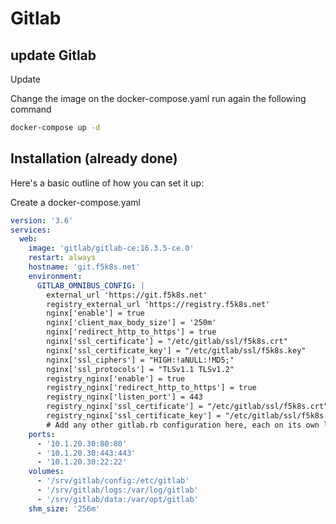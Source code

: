 # Gitlab

## update Gitlab

Update

Change the image on the docker-compose.yaml
run again the following command
```bash
docker-compose up -d
```


## Installation (already done)

Here's a basic outline of how you can set it up:

Create a docker-compose.yaml
```yaml
version: '3.6'
services:
  web:
    image: 'gitlab/gitlab-ce:16.3.5-ce.0'
    restart: always
    hostname: 'git.f5k8s.net'
    environment:
      GITLAB_OMNIBUS_CONFIG: |
        external_url 'https://git.f5k8s.net'
        registry_external_url 'https://registry.f5k8s.net'
        nginx['enable'] = true
        nginx['client_max_body_size'] = '250m'
        nginx['redirect_http_to_https'] = true
        nginx['ssl_certificate'] = "/etc/gitlab/ssl/f5k8s.crt"
        nginx['ssl_certificate_key'] = "/etc/gitlab/ssl/f5k8s.key"
        nginx['ssl_ciphers'] = "HIGH:!aNULL:!MD5;"
        nginx['ssl_protocols'] = "TLSv1.1 TLSv1.2"
        registry_nginx['enable'] = true
        registry_nginx['redirect_http_to_https'] = true
        registry_nginx['listen_port'] = 443
        registry_nginx['ssl_certificate'] = "/etc/gitlab/ssl/f5k8s.crt"
        registry_nginx['ssl_certificate_key'] = "/etc/gitlab/ssl/f5k8s.key"
        # Add any other gitlab.rb configuration here, each on its own line
    ports:
      - '10.1.20.30:80:80'
      - '10.1.20.30:443:443'
      - '10.1.20.30:22:22'
    volumes:
      - '/srv/gitlab/config:/etc/gitlab'
      - '/srv/gitlab/logs:/var/log/gitlab'
      - '/srv/gitlab/data:/var/opt/gitlab'
    shm_size: '256m'
```
